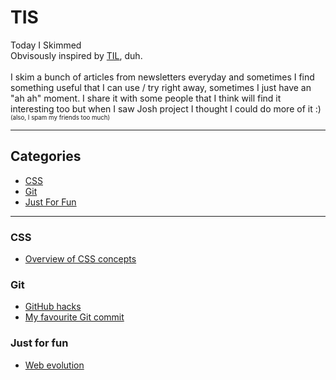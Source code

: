 # TIS
Today I Skimmed<br/>
Obvisously inspired by [TIL](https://github.com/jbranchaud/til), duh.
<br/><br/>
I skim a bunch of articles from newsletters everyday and sometimes I find something useful that I can use / try right away, sometimes I just have an "ah ah" moment. I share it with some people that I think will find it interesting too but when I saw Josh project I thought I could do more of it :) <sub><sup>(also, I spam my friends too much)</sup></sub>
<hr/>

## Categories

* [CSS](#CSS)
* [Git](#git)
* [Just For Fun](#fun)

<hr/>

### CSS

- [Overview of CSS concepts](https://github.com/AJuliette/tis/blob/master/css/overview-of-css-concepts.md)

### Git

- [GitHub hacks](https://github.com/AJuliette/tis/blob/master/git/github-hacks.md)
- [My favourite Git commit](https://github.com/AJuliette/tis/blob/master/git/my-favourite-git-commit.md)

### Just for fun

- [Web evolution](https://fabianburghardt.de/webolution/)
